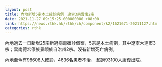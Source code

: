 ```yaml
---
layout: post
title: 內地新增5宗本土確診病例　遼寧3宗雲南2宗
date: 2021-11-27 09:15:25.000000000 +08:00
link: https://news.rthk.hk/rthk/ch/component/k2/1621671-20211127.htm
categories: rthk
---
```


內地過去一日新增25宗新冠病毒確診個案，5宗是本土病例，其中遼寧大連市3宗；雲南德宏傣族景頗族自治州2宗。沒有新增死亡病例。

內地至今有98608人確診，4636名患者不治， 超過93100人康復出院。
